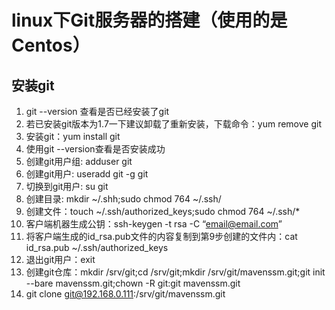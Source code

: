 # linux下Git服务器的搭建（使用的是Centos）
## 安装git
1. git --version 查看是否已经安装了git 
2. 若已安装git版本为1.7一下建议卸载了重新安装，下载命令：yum remove git
3. 安装git：yum install git
4. 使用git --version查看是否安装成功
5. 创建git用户组: adduser git 
6. 创建git用户: useradd git -g git
7. 切换到git用户: su git
8. 创建目录: mkdir ~/.shh;sudo chmod 764 ~/.ssh/
9. 创建文件：touch ~/.ssh/authorized_keys;sudo chmod 764 ~/.ssh/*
10. 客户端机器生成公钥：ssh-keygen -t rsa -C “email@email.com”
11. 将客户端生成的id_rsa.pub文件的内容复制到第9步创建的文件内：cat id_rsa.pub ~/.ssh/authorized_keys
12. 退出git用户：exit
13. 创建git仓库：mkdir /srv/git;cd /srv/git;mkdir /srv/git/mavenssm.git;git init --bare mavenssm.git;chown -R git:git mavenssm.git
14. git clone git@192.168.0.111:/srv/git/mavenssm.git